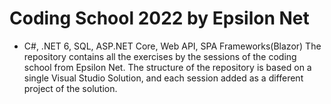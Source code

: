 # Coding School 2022 by Epsilon Net
* C#, .NET 6, SQL, ASP.NET Core, Web API, SPA Frameworks(Blazor)
The repository contains all the exercises by the sessions of the coding school from Epsilon Net. The structure of the repository is based on a single Visual Studio Solution, and each session added as a different project of the solution.